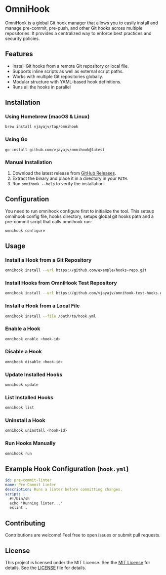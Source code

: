 # OmniHook

OmniHook is a global Git hook manager that allows you to easily install and manage pre-commit, pre-push, and other Git hooks across multiple repositories. It provides a centralized way to enforce best practices and security policies.

## Features
- Install Git hooks from a remote Git repository or local file.
- Supports inline scripts as well as external script paths.
- Works with multiple Git repositories globally.
- Modular structure with YAML-based hook definitions.
- Runs all the hooks in parallel

## Installation

### Using Homebrew (macOS & Linux)
```sh
brew install vjayajv/tap/omnihook
```

### Using Go
```sh
go install github.com/vjayajv/omnihook@latest
```

### Manual Installation
1. Download the latest release from [GitHub Releases](https://github.com/vjayajv/omnihook/releases).
2. Extract the binary and place it in a directory in your `PATH`.
3. Run `omnihook --help` to verify the installation.

## Configuration
You need to run omnihook configure first to initialize the tool. This setsup omnihook config file, hooks directory, setups global git hooks path and a pre-commit script that calls omnihook run:
```sh
omnihook configure
```

## Usage

### Install a Hook from a Git Repository
```sh
omnihook install --url https://github.com/example/hooks-repo.git
```

### Install Hooks from OmniHook Test Repository
```sh
omnihook install --url https://github.com/vjayajv/omnihook-test-hooks.git
```

### Install a Hook from a Local File
```sh
omnihook install --file /path/to/hook.yml
```

### Enable a Hook
```sh
omnihook enable <hook-id>
```

### Disable a Hook
```sh
omnihook disable <hook-id>
```

### Update Installed Hooks
```sh
omnihook update
```

### List Installed Hooks
```sh
omnihook list
```

### Uninstall a Hook
```sh
omnihook uninstall <hook-id>
```

### Run Hooks Manually
```sh
omnihook run
```

## Example Hook Configuration (`hook.yml`)
```yaml
id: pre-commit-linter
name: Pre-Commit Linter
description: Runs a linter before committing changes.
script: |
  #!/bin/sh
  echo "Running linter..."
  eslint .
```

## Contributing
Contributions are welcome! Feel free to open issues or submit pull requests.

## License
This project is licensed under the MIT License. See the [MIT License](https://opensource.org/licenses/MIT) for details. See the [LICENSE](LICENSE) file for details.
